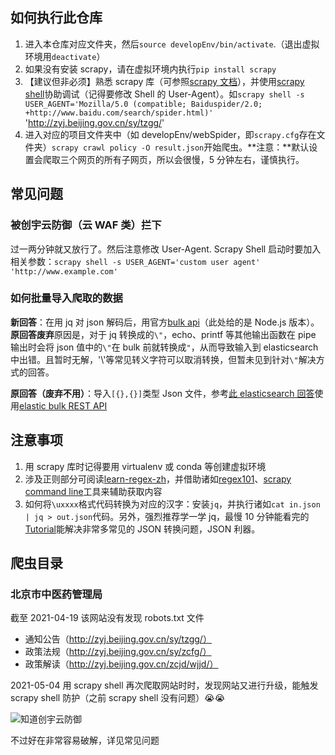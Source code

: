 ## 如何执行此仓库

1. 进入本仓库对应文件夹，然后`source developEnv/bin/activate`.（退出虚拟环境用`deactivate`）
2. 如果没有安装 scrapy，请在虚拟环境内执行`pip install scrapy`
3. 【建议但非必须】熟悉 scrapy 库（可参照[scrapy 文档](https://docs.scrapy.org/en/latest/intro/tutorial.html)），并使用[scrapy shell](https://docs.scrapy.org/en/latest/intro/tutorial.html#extracting-data)协助调试（记得要修改 Shell 的 User-Agent）。如`scrapy shell -s USER_AGENT='Mozilla/5.0 (compatible; Baiduspider/2.0; +http://www.baidu.com/search/spider.html)' `'http://zyj.beijing.gov.cn/sy/tzgg/'
4. 进入对应的项目文件夹中（如 developEnv/webSpider，即`scrapy.cfg`存在文件夹）`scrapy crawl policy -O result.json`开始爬虫。**注意：**默认设置会爬取三个网页的所有子网页，所以会很慢，5 分钟左右，谨慎执行。

## 常见问题

### 被创宇云防御（云 WAF 类）拦下

过一两分钟就又放行了。然后注意修改 User-Agent. Scrapy Shell 启动时要加入相关参数：`scrapy shell -s USER_AGENT='custom user agent' 'http://www.example.com'`

### 如何批量导入爬取的数据

**新回答**：在用 jq 对 json 解码后，用官方[bulk api](https://www.elastic.co/guide/en/elasticsearch/reference/current/docs-bulk.html)（此处给的是 Node.js 版本）。**原回答废弃**原因是，对于 jq 转换成的`\"`，echo、printf 等其他输出函数在 pipe 输出时会将 json 值中的`\"`在 bulk 前就转换成`"`，从而导致输入到 elasticsearch 中出错。且暂时无解，'\\'等常见转义字符可以取消转换，但暂未见到针对`\"`解决方式的回答。

**原回答（废弃不用）**：导入`[{},{}]`类型 Json 文件，参考[此 elasticsearch 回答](https://stackoverflow.com/questions/33340153/elasticsearch-bulk-index-json-data/33340234#33340234)使用[elastic bulk REST API](https://www.elastic.co/guide/en/elasticsearch/reference/current/docs-bulk.html)

## 注意事项

1. 用 scrapy 库时记得要用 virtualenv 或 conda 等创建虚拟环境
2. 涉及正则部分可阅读[learn-regex-zh](https://github.com/cdoco/learn-regex-zh)，并借助诸如[regex101](https://regex101.com/)、[scrapy command line](https://docs.scrapy.org/en/latest/intro/tutorial.html#extracting-data)工具来辅助获取内容
3. 如何将`\uxxxx`格式代码转换为对应的汉字：安装`jq`，并执行诸如`cat in.json | jq > out.json`代码。另外，强烈推荐学一学 jq，最慢 10 分钟能看完的[Tutorial](https://stedolan.github.io/jq/tutorial/)能解决非常多常见的 JSON 转换问题，JSON 利器。

## 爬虫目录

### 北京市中医药管理局

截至 2021-04-19 该网站没有发现 robots.txt 文件

- 通知公告（http://zyj.beijing.gov.cn/sy/tzgg/）
- 政策法规（http://zyj.beijing.gov.cn/sy/zcfg/）
- 政策解读（http://zyj.beijing.gov.cn/zcjd/wjjd/）

2021-05-04 用 scrapy shell 再次爬取网站时时，发现网站又进行升级，能触发 scrapy shell 防护（之前 scrapy shell 没有问题）:sob::sob:

![知道创宇云防御](https://i.imgur.com/LsIQpIL.png)

不过好在非常容易破解，详见常见问题